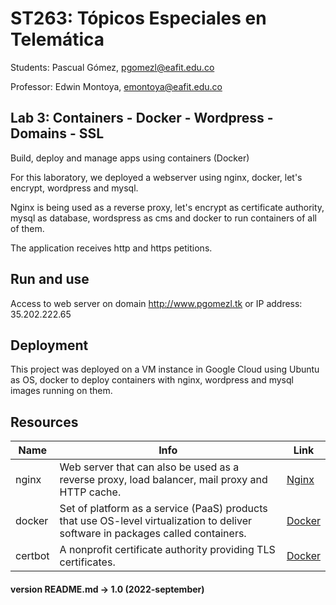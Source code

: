 # ST263: Tópicos Especiales en Telemática
Students: Pascual Gómez, pgomezl@eafit.edu.co

Professor: Edwin Montoya, emontoya@eafit.edu.co

## Lab 3: Containers - Docker - Wordpress - Domains - SSL
Build, deploy and manage apps using containers (Docker)

For this laboratory, we deployed a webserver using nginx, docker, let's encrypt, wordpress and mysql.

Nginx is being used as a reverse proxy, let's encrypt as certificate authority, mysql as database, wordspress as cms and docker to run containers of all of them.

The application receives http and https petitions.

## Run and use
Access to web server on domain http://www.pgomezl.tk or IP address: 35.202.222.65

## Deployment
This project was deployed on a VM instance in Google Cloud using Ubuntu as OS, docker to deploy containers with nginx, wordpress and mysql images running on them.

## Resources
|Name|Info|Link|
|------|-----------|----|
|nginx|Web server that can also be used as a reverse proxy, load balancer, mail proxy and HTTP cache.|[Nginx](https://nginx.org/en/docs/)|
|docker|Set of platform as a service (PaaS) products that use OS-level virtualization to deliver software in packages called containers.|[Docker](https://www.docker.com/)|
|certbot|A nonprofit certificate authority providing TLS certificates.|[Docker](https://letsencrypt.org/)|

#### version README.md -> 1.0 (2022-september)
